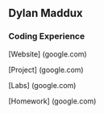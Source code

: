 ## Dylan Maddux

### Coding Experience
[Website] (google.com)

[Project] (google.com)

[Labs] (google.com)

[Homework] (google.com)

